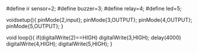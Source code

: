 #define ir sensor=2;
#define buzzer=3;
#define relay=4;
#define led=5;

voidsetup(){
pinMode{2,input};
pinMode{3,OUTPUT};
pinMode{4,OUTPUT};
pinMode{5,OUTPUT};
}

void loop(){
if(digitalWrite(2)==HIGH)
digitalWrite(3,HIGH);
delay(4000)
digitalWrite(4,HIGH);
digitalWrite(5,HIGH);
}
